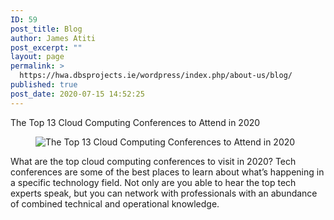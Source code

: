 ```yaml
---
ID: 59
post_title: Blog
author: James Atiti
post_excerpt: ""
layout: page
permalink: >
  https://hwa.dbsprojects.ie/wordpress/index.php/about-us/blog/
published: true
post_date: 2020-07-15 14:52:25
---
```

<!-- wp:paragraph -->
<p>The Top 13 Cloud Computing Conferences to Attend in 2020</p>
<!-- /wp:paragraph -->

<!-- wp:paragraph -->
<p></p>
<!-- /wp:paragraph -->

<!-- wp:image -->
<figure class="wp-block-image"><img src="https://lmksuo59r52jxjjy13j6oyze-wpengine.netdna-ssl.com/cloud-platforms/files/2019/12/oie_j8tPy1MtNLp8.jpg" alt="The Top 13 Cloud Computing Conferences to Attend in 2020"/></figure>
<!-- /wp:image -->

<!-- wp:paragraph -->
<p>What are the top cloud computing conferences to visit in 2020? Tech conferences are some of the best places to learn about what’s happening in a specific technology field. Not only are you able to hear the top tech experts speak, but you can network with professionals with an abundance of combined technical and operational knowledge.</p>
<!-- /wp:paragraph -->

<!-- wp:paragraph -->
<p></p>
<!-- /wp:paragraph -->

<!-- wp:paragraph -->
<p></p>
<!-- /wp:paragraph -->

<!-- wp:paragraph -->
<p></p>
<!-- /wp:paragraph -->